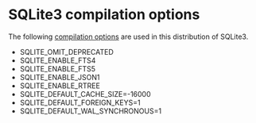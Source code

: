 # SQLite3 compilation options

The following [compilation options](https://www.sqlite.org/compile.html) are used in this distribution of SQLite3.

- SQLITE_OMIT_DEPRECATED
- SQLITE_ENABLE_FTS4
- SQLITE_ENABLE_FTS5
- SQLITE_ENABLE_JSON1
- SQLITE_ENABLE_RTREE
- SQLITE_DEFAULT_CACHE_SIZE=-16000
- SQLITE_DEFAULT_FOREIGN_KEYS=1
- SQLITE_DEFAULT_WAL_SYNCHRONOUS=1
